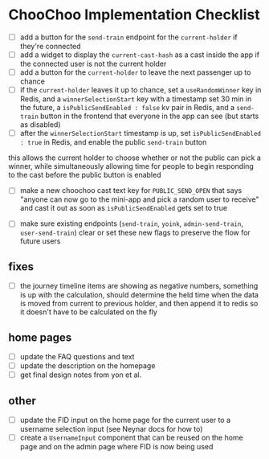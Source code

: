 # ChooChoo Implementation Checklist

- [ ] add a button for the `send-train` endpoint for the `current-holder` if they're connected
- [ ] add a widget to display the `current-cast-hash` as a cast inside the app if the connected user is not the current holder
- [ ] add a button for the `current-holder` to leave the next passenger up to chance
- [ ] if the `current-holder` leaves it up to chance, set a `useRandomWinner` key in Redis, and a `winnerSelectionStart` key with a timestamp set 30 min in the future, a `isPublicSendEnabled : false` kv pair in Redis, and a `send-train` button in the frontend that everyone in the app can see (but starts as disabled)
- [ ] after the `winnerSelectionStart` timestamp is up, set `isPublicSendEnabled : true` in Redis, and enable the public `send-train` button

this allows the current holder to choose whether or not the public can pick a winner, while simultaneously allowing time for people to begin responding to the cast before the public button is enabled

- [ ] make a new choochoo cast text key for `PUBLIC_SEND_OPEN` that says "anyone can now go to the mini-app and pick a random user to receive" and cast it out as soon as `isPublicSendEnabled` gets set to true

- [ ] make sure existing endpoints (`send-train`, `yoink`, `admin-send-train`, `user-send-train`) clear or set these new flags to preserve the flow for future users

## fixes

- [ ] the journey timeline items are showing as negative numbers, something is up with the calculation, should determine the held time when the data is moved from current to previous holder, and then append it to redis so it doesn't have to be calculated on the fly

## home pages

- [ ] update the FAQ questions and text
- [ ] update the description on the homepage
- [ ] get final design notes from yon et al.

## other

- [ ] update the FID input on the home page for the current user to a username selection input (see Neynar docs for how to)
- [ ] create a `UsernameInput` component that can be reused on the home page and on the admin page where FID is now being used
